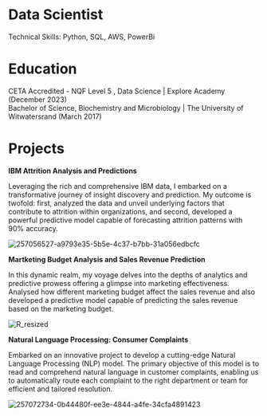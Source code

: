 # **Data Scientist**

Technical Skills: Python, SQL, AWS, PowerBi

# **Education**


CETA Accredited - NQF Level 5 , Data Science | Explore Academy (December 2023)                                                                                                                                                                                                                
Bachelor of Science, Biochemistry and Microbiology | The University of Witwatersrand (March 2017)


# **Projects**

**IBM Attrition Analysis and Predictions**

 Leveraging the rich and comprehensive IBM data, I embarked on a transformative journey of insight discovery and prediction. My outcome is twofold: first, analyzed the data and unveil underlying factors that contribute to attrition within organizations, and second, developed a powerful predictive model capable of forecasting attrition patterns with 90% accuracy. 

![257056527-a9793e35-5b5e-4c37-b7bb-31a056edbcfc](https://github.com/Tshifhumulo10/IBM-Employee-Attrition/assets/115041717/05f9da09-6c80-4684-a925-c677ca4052ff)

**Martketing Budget Analysis and Sales Revenue Prediction**

In this dynamic realm, my voyage delves into the depths of analytics and predictive prowess offering a glimpse into  marketing effectiveness. Analysed how different marketing budget affect the sales revenue and also developed a predictive model capable of predicting  the sales revenue based on the marketing budget. 

![R_resized](https://github.com/Tshifhumulo10/Consumer_Complaints_NLP/assets/115041717/3f5ce8de-55d9-4988-861b-48c56df02c24)

**Natural Language Processing: Consumer Complaints**

Embarked on an innovative project to develop a cutting-edge Natural Language Processing (NLP) model. The primary objective of this model is to read and comprehend natural language in customer complaints, enabling us to automatically route each complaint to the right department or team for efficient and tailored resolution.

![257072734-0b44480f-ee3e-4844-a4fe-34cfa4891423](https://github.com/Tshifhumulo10/Consumer_Complaints_NLP/assets/115041717/5b37c3b8-e1a4-48d5-b397-e51e6bb3beac)
